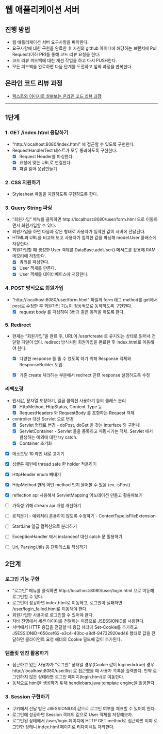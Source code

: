 # 웹 애플리케이션 서버
## 진행 방법
- 웹 애플리케이션 서버 요구사항을 파악한다.
- 요구사항에 대한 구현을 완료한 후 자신의 github 아이디에 해당하는 브랜치에 Pull Request(이하 PR)를 통해 코드 리뷰 요청을 한다.
- 코드 리뷰 피드백에 대한 개선 작업을 하고 다시 PUSH한다.
- 모든 피드백을 완료하면 다음 단계를 도전하고 앞의 과정을 반복한다.

## 온라인 코드 리뷰 과정
- [텍스트와 이미지로 살펴보는 온라인 코드 리뷰 과정](https://github.com/next-step/nextstep-docs/tree/master/codereview)

---
## 1단계

### 1. GET /index.html 응답하기
- "http://localhost:8080/index.html" 에 접근할 수 있도록 구현한다.
- RequestHandlerTest 테스트가 모두 통과하도록 구현한다.
  - [x] Request Header를 파싱한다.
  - [x] 요청에 맞는 URL로 연결한다.
  - [x] 파일 읽어 응답만들기

### 2. CSS 지원하기
- Stylesheet 파일을 지원하도록 구현하도록 한다.

### 3. Query String 파싱
- “회원가입” 메뉴를 클릭하면 http://localhost:8080/user/form.html 으로 이동하면서 회원가입할 수 있다.
- 회원가입을 하면 다음과 같은 형태로 사용자가 입력한 값이 서버에 전달된다.
- HTML과 URL을 비교해 보고 사용자가 입력한 값을 파싱해 model.User 클래스에 저장한다.
- 회원가입할 때 생성한 User 객체를 DataBase.addUser() 메서드를 활용해 RAM 메모리에 저장한다.
  - [x] 쿼리를 파싱한다.
  - [x] User 객체를 만든다.
  - [x] User 객체를 데이터베이스에 저장한다.

### 4. POST 방식으로 회원가입
- "http://localhost:8080/user/form.html" 파일의 form 태그 method를 get에서 post로 수정한 후 회원가입 기능이 정상적으로 동작하도록 구현한다.
  - [x] request body 를 파싱하여 3번과 같은 동작을 하도록 한다.

### 5. Redirect
- 현재는 “회원가입”을 완료 후, URL이 /user/create 로 유지되는 상태로 읽어서 전달할 파일이 없다. redirect 방식처럼 회원가입을 완료한 후 index.html로 이동해야 한다.
  - [x] 다양한 response 를 줄 수 있도록 하기 위해 Response 객체와 ResponseBuilder 도입
  - [x] 기존 create 처리하는 부분에서 redirect 관련 response 설정하도록 수정


### 리팩토링
- 원시값, 문자열 포장하기, 일급 콜렉션 사용하기 등의 클래스 분리
  - [x] HttpMethod, HttpStatus, Content-Type 등
  - [x] RequestHeaders 와 RequestBody 를 포함하는 Request 객체
- controller 대신 Servlet 으로 변경
  - [x] Servlet 형태로 변경 - doPost, doGet 을 갖는 interface 와 구현체
  - [x] ServletContainer - Servlet 들을 등록하고 매핑시키는 객체. Servlet 에서 발생하는 예외에 대한 try catch.
  - [x] Container 초기화
- [x] 메소드당 10 라인 내로 고치기

- [x] 싱글톤 패턴에 thread safe 한 holder 적용하기
- [x] HttpHeader enum 빼내기
- [x] HttpMethod 한테 어떤 method 인지 물어볼 수 있음 (ex. isPost)
- [x] reflection api 사용해서 ServletMapping 어노테이션 만들고 활용해보기
- [ ] 가독성 위해 stream api 개행 개선하기
- [ ] 로직분기 - 예외처리 혼용하지 않도록 수정하기 - ContentType.isFileExtension
- [ ] StartLine 일급 컬렉션으로 분리하기
- [ ] ExceptionHandler 에서 instanceof 대신 catch 문 활용하기
- [ ] Uri, ParsingUtils 등 단위테스트 작성하기


## 2단계

### 로그인 기능 구현
- “로그인” 메뉴를 클릭하면 http://localhost:8080/user/login.html 으로 이동해 로그인할 수 있다.
- 로그인이 성공하면 index.html로 이동하고, 로그인이 실패하면 /user/login_failed.html로 이동해야 한다.
- 회원가입한 사용자로 로그인할 수 있어야 한다.
- 자바 진영에서 세션 아이디를 전달하는 이름으로 JSESSIONID를 사용한다.
- 서버에서 HTTP 응답을 전달할 때 응답 헤더에 Set-Cookie를 추가하고 JSESSIONID=656cef62-e3c4-40bc-a8df-94732920ed46 형태로 값을 전달하면 클라이언트 요청 헤더의 Cookie 필드에 값이 추가된다.

### 템플릿 엔진 활용하기
- 접근하고 있는 사용자가 “로그인” 상태일 경우(Cookie 값이 logined=true) 경우 http://localhost:8080/user/list 로 접근했을 때 사용자 목록을 출력한다. 만약 로그인하지 않은 상태라면 로그인 페이지(login.html)로 이동한다.
- 동적으로 html을 생성하기 위해 handlebars.java template engine을 활용한다.

### 3. Session 구현하기
- 쿠키에서 전달 받은 JSESSIONID의 값으로 로그인 여부를 체크할 수 있어야 한다.
- 로그인에 성공하면 Session 객체의 값으로 User 객체를 저장해보자.
- 로그인된 상태에서 /user/login 페이지에 HTTP GET method로 접근하면 이미 로그인한 상태니 index.html 페이지로 리다이렉트 처리한다.